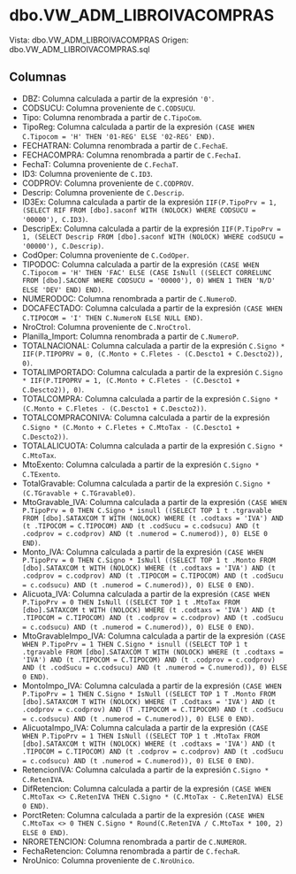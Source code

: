 # dbo.VW_ADM_LIBROIVACOMPRAS

Vista: dbo.VW_ADM_LIBROIVACOMPRAS
Origen: dbo.VW_ADM_LIBROIVACOMPRAS.sql

## Columnas

- DBZ: Columna calculada a partir de la expresión `'0'`.
- CODSUCU: Columna proveniente de `C.CODSUCU`.
- Tipo: Columna renombrada a partir de `C.TipoCom`.
- TipoReg: Columna calculada a partir de la expresión `(CASE WHEN C.Tipocom = 'H' THEN '01-REG' ELSE '02-REG' END)`.
- FECHATRAN: Columna renombrada a partir de `C.FechaE`.
- FECHACOMPRA: Columna renombrada a partir de `C.FechaI`.
- FechaT: Columna proveniente de `C.FechaT`.
- ID3: Columna proveniente de `C.ID3`.
- CODPROV: Columna proveniente de `C.CODPROV`.
- Descrip: Columna proveniente de `C.Descrip`.
- ID3Ex: Columna calculada a partir de la expresión `IIF(P.TipoPrv = 1, (SELECT RIF FROM [dbo].saconf WITH (NOLOCK) WHERE CODSUCU = '00000'), C.ID3)`.
- DescripEx: Columna calculada a partir de la expresión `IIF(P.TipoPrv = 1, (SELECT Descrip FROM [dbo].saconf WITH (NOLOCK) WHERE codSUCU = '00000'), C.Descrip)`.
- CodOper: Columna proveniente de `C.CodOper`.
- TIPODOC: Columna calculada a partir de la expresión `(CASE WHEN C.Tipocom = 'H' THEN 'FAC' ELSE (CASE IsNull ((SELECT CORRELUNC FROM [dbo].SACONF WHERE CODSUCU = '00000'), 0) WHEN 1 THEN 'N/D' ELSE 'DEV' END) END)`.
- NUMERODOC: Columna renombrada a partir de `C.NumeroD`.
- DOCAFECTADO: Columna calculada a partir de la expresión `(CASE WHEN C.TIPOCOM = 'I' THEN C.NumeroN ELSE NULL END)`.
- NroCtrol: Columna proveniente de `C.NroCtrol`.
- Planilla_Import: Columna renombrada a partir de `C.NumeroP`.
- TOTALNACIONAL: Columna calculada a partir de la expresión `C.Signo * IIF(P.TIPOPRV = 0, (C.Monto + C.Fletes - (C.Descto1 + C.Descto2)), 0)`.
- TOTALIMPORTADO: Columna calculada a partir de la expresión `C.Signo * IIF(P.TIPOPRV = 1, (C.Monto + C.Fletes - (C.Descto1 + C.Descto2)), 0)`.
- TOTALCOMPRA: Columna calculada a partir de la expresión `C.Signo * (C.Monto + C.Fletes - (C.Descto1 + C.Descto2))`.
- TOTALCOMPRACONIVA: Columna calculada a partir de la expresión `C.Signo * (C.Monto + C.Fletes + C.MtoTax - (C.Descto1 + C.Descto2))`.
- TOTALALICUOTA: Columna calculada a partir de la expresión `C.Signo * C.MtoTax`.
- MtoExento: Columna calculada a partir de la expresión `C.Signo * C.TExento`.
- TotalGravable: Columna calculada a partir de la expresión `C.Signo * (C.TGravable + C.TGravable0)`.
- MtoGravable_IVA: Columna calculada a partir de la expresión `(CASE WHEN P.TipoPrv = 0 THEN C.Signo * isnull ((SELECT TOP 1 t .tgravable FROM [dbo].SATAXCOM T WITH (NOLOCK) WHERE (t .codtaxs = 'IVA') AND (t .TIPOCOM = C.TIPOCOM) AND (t .codSucu = c.codsucu) AND (t .codprov = c.codprov) AND (t .numerod = C.numerod)), 0) ELSE 0 END)`.
- Monto_IVA: Columna calculada a partir de la expresión `(CASE WHEN P.TipoPrv = 0 THEN C.Signo * IsNull ((SELECT TOP 1 t .Monto FROM [dbo].SATAXCOM t WITH (NOLOCK) WHERE (t .codtaxs = 'IVA') AND (t .codprov = c.codprov) AND (t .TIPOCOM = C.TIPOCOM) AND (t .codSucu = c.codsucu) AND (t .numerod = C.numerod)), 0) ELSE 0 END)`.
- Alicuota_IVA: Columna calculada a partir de la expresión `(CASE WHEN P.TipoPrv = 0 THEN IsNull ((SELECT TOP 1 t .MtoTax FROM [dbo].SATAXCOM t WITH (NOLOCK) WHERE (t .codtaxs = 'IVA') AND (t .TIPOCOM = C.TIPOCOM) AND (t .codprov = c.codprov) AND (t .codSucu = c.codsucu) AND (t .numerod = C.numerod)), 0) ELSE 0 END)`.
- MtoGravableImpo_IVA: Columna calculada a partir de la expresión `(CASE WHEN P.TipoPrv = 1 THEN C.Signo * isnull ((SELECT TOP 1 t .tgravable FROM [dbo].SATAXCOM T WITH (NOLOCK) WHERE (t .codtaxs = 'IVA') AND (t .TIPOCOM = C.TIPOCOM) AND (t .codprov = c.codprov) AND (t .codSucu = c.codsucu) AND (t .numerod = C.numerod)), 0) ELSE 0 END)`.
- MontoImpo_IVA: Columna calculada a partir de la expresión `(CASE WHEN P.TipoPrv = 1 THEN C.Signo * IsNull ((SELECT TOP 1 T .Monto FROM [dbo].SATAXCOM T WITH (NOLOCK) WHERE (T .Codtaxs = 'IVA') AND (t .codprov = c.codprov) AND (T .TIPOCOM = C.TIPOCOM) AND (t .codSucu = c.codsucu) AND (t .numerod = C.numerod)), 0) ELSE 0 END)`.
- AlicuotaImpo_IVA: Columna calculada a partir de la expresión `(CASE WHEN P.TipoPrv = 1 THEN IsNull ((SELECT TOP 1 t .MtoTax FROM [dbo].SATAXCOM t WITH (NOLOCK) WHERE (t .codtaxs = 'IVA') AND (t .TIPOCOM = C.TIPOCOM) AND (t .codprov = c.codprov) AND (t .codSucu = c.codsucu) AND (t .numerod = C.numerod)), 0) ELSE 0 END)`.
- RetencionIVA: Columna calculada a partir de la expresión `C.Signo * C.RetenIVA`.
- DifRetencion: Columna calculada a partir de la expresión `(CASE WHEN C.MtoTax <> C.RetenIVA THEN C.Signo * (C.MtoTax - C.RetenIVA) ELSE 0 END)`.
- PorctReten: Columna calculada a partir de la expresión `(CASE WHEN C.MtoTax <> 0 THEN C.Signo * Round(C.RetenIVA / C.MtoTax * 100, 2) ELSE 0 END)`.
- NRORETENCION: Columna renombrada a partir de `C.NUMEROR`.
- FechaRetencion: Columna renombrada a partir de `C.fechaR`.
- NroUnico: Columna proveniente de `C.NroUnico`.
